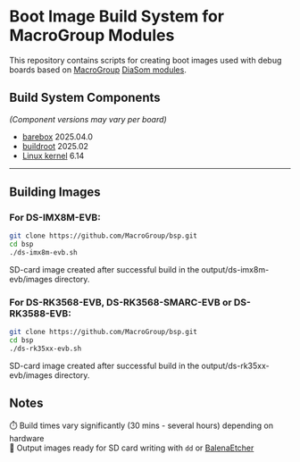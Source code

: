 # Boot Image Build System for MacroGroup Modules

This repository contains scripts for creating boot images used with debug boards based on [MacroGroup](https://macrogroup.ru/) [DiaSom modules](https://diasom.ru/).

## Build System Components
*(Component versions may vary per board)*
- [barebox](https://barebox.org/) 2025.04.0
- [buildroot](https://buildroot.org/) 2025.02
- [Linux kernel](https://kernel.org/) 6.14

---

## Building Images

### For DS-IMX8M-EVB:
```bash
git clone https://github.com/MacroGroup/bsp.git
cd bsp
./ds-imx8m-evb.sh
```
SD-card image created after successful build in the output/ds-imx8m-evb/images directory.

### For DS-RK3568-EVB, DS-RK3568-SMARC-EVB or DS-RK3588-EVB:
```bash
git clone https://github.com/MacroGroup/bsp.git
cd bsp
./ds-rk35xx-evb.sh
```
SD-card image created after successful build in the output/ds-rk35xx-evb/images directory.

## Notes
⏱️ Build times vary significantly (30 mins - several hours) depending on hardware  
💾 Output images ready for SD card writing with `dd` or [BalenaEtcher](https://www.balena.io/etcher/)
